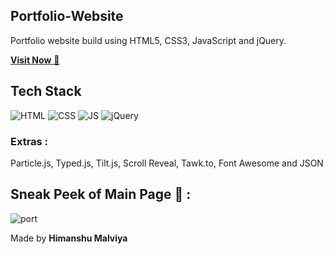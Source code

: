 ## Portfolio-Website

Portfolio website build using HTML5, CSS3, JavaScript and jQuery.

<a href="https://himanshu-portfolio-website.netlify.app" target="_blank">**Visit Now** 🚀</a>

## Tech Stack

![HTML](https://img.shields.io/badge/html5%20-%23E34F26.svg?&style=for-the-badge&logo=html5&logoColor=white)
![CSS](https://img.shields.io/badge/css3%20-%231572B6.svg?&style=for-the-badge&logo=css3&logoColor=white)
![JS](https://img.shields.io/badge/javascript%20-%23323330.svg?&style=for-the-badge&logo=javascript&logoColor=%23F7DF1E)
<img alt="jQuery" src="https://img.shields.io/badge/jquery-%230769AD.svg?style=for-the-badge&logo=jquery&logoColor=white"/>

### Extras :

Particle.js, Typed.js, Tilt.js, Scroll Reveal, Tawk.to, Font Awesome and JSON

## Sneak Peek of Main Page 🙈 :
![port](https://user-images.githubusercontent.com/76220055/185388925-149aec30-133c-4204-9d37-519c09ebf358.jpg)


 Made by **Himanshu Malviya**


